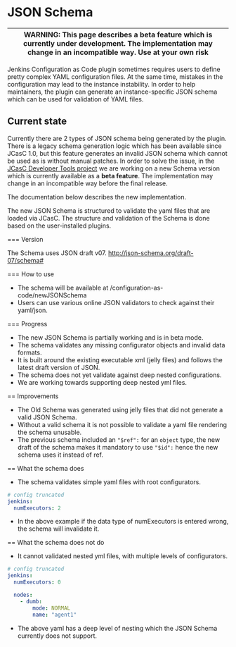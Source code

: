 # JSON Schema 

| WARNING: This page describes a beta feature which is currently under development. The implementation may change in an incompatible way. Use at your own risk |
| --- |

Jenkins Configuration as Code plugin sometimes requires users to define pretty complex YAML configuration files.
At the same time, mistakes in the configuration may lead to the instance instability.
In order to help maintainers, the plugin can generate an instance-specific JSON schema which can be used for validation of YAML files.

## Current state

Currently there are 2 types of JSON schema being generated by the plugin.
There is a legacy schema generation logic which has been available since JCasC 1.0, but this feature generates an invalid JSON schema which cannot be used as is without manual patches.
In order to solve the issue, in the [JCasC Developer Tools project](https://jenkins.io/projects/jcasc/dev-tools/) we are working on a new Schema version which is currently available as a **beta feature**.
The implementation may change in an incompatible way before the final release.

The documentation below describes the new implementation.

The new JSON Schema is structured to validate the yaml files that are loaded via JCasC.
The structure and validation of the Schema is done based on the user-installed plugins.

=== Version

The Schema uses JSON draft v07. 
http://json-schema.org/draft-07/schema#

=== How to use

* The schema will be available at /configuration-as-code/newJSONSchema
* Users can use various online JSON validators to check against their yaml/json.

=== Progress

* The new JSON Schema is partially working and is in beta mode.
* The schema validates any missing  configurator objects and invalid data formats.
* It is built around the existing executable xml (jelly files) and follows the latest draft version of JSON.
* The schema does not yet validate against deep nested configurations.
* We are working towards supporting deep nested yml files.

== Improvements

* The Old Schema was generated using jelly files that did not generate a valid JSON Schema.
* Without a valid schema it is not possible to validate a yaml file rendering the schema unusable.
* The previous schema included an `"$ref":` for an `object` type, the new draft of the schema makes it mandatory
  to use `"$id":` hence the new schema uses it instead of ref.

== What the schema does

* The schema validates simple yaml files with root configurators.
```yaml
# config truncated
jenkins:
  numExecutors: 2
```
* In the above example if the data type of numExecutors is entered wrong, the schema will invalidate it.

== What the schema does not do

* It cannot validated nested yml files, with multiple levels of configurators.
```yaml
# config truncated
jenkins:
  numExecutors: 0

  nodes:
    - dumb:
        mode: NORMAL
        name: "agent1"
```
* The above yaml has a deep level of nesting which the JSON Schema currently does not support.


